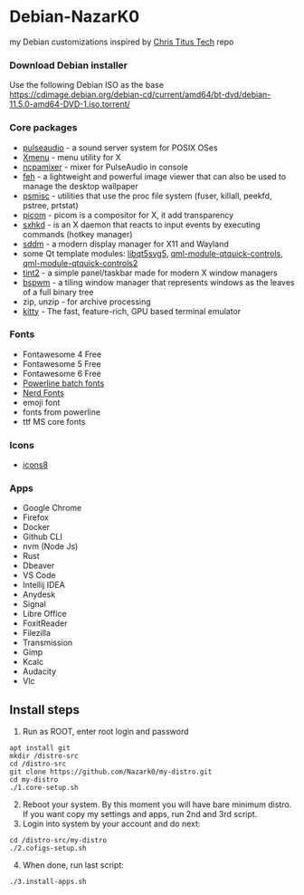 # Debian-NazarK0
my Debian customizations inspired by [Chris Titus Tech](https://github.com/ChrisTitusTech/Debian-titus) repo
 
### Download Debian installer
Use the following Debian ISO as the base <https://cdimage.debian.org/debian-cd/current/amd64/bt-dvd/debian-11.5.0-amd64-DVD-1.iso.torrent/>


### Core packages
* [pulseaudio](https://www.freedesktop.org/wiki/Software/PulseAudio/) - a sound server system for POSIX OSes
* [Xmenu](https://github.com/phillbush/xmenuv) - menu utility for X
* [ncpamixer](https://github.com/fulhax/ncpamixer) -  mixer for PulseAudio in console
* [feh](https://feh.finalrewind.org/) - a lightweight and powerful image viewer that can also be used to manage the desktop wallpaper
* [psmisc](https://packages.debian.org/en/sid/psmisc) - utilities that use the proc file system (fuser, killall, peekfd, pstree, prtstat)
* [picom](https://github.com/yshui/picom) - picom is a compositor for X, it add transparency
* [sxhkd](https://github.com/baskerville/sxhkd) - is an X daemon that reacts to input events by executing commands (hotkey manager)
* [sddm](https://github.com/sddm/sddm) - a modern display manager for X11 and Wayland
* some Qt template modules: [libqt5svg5](https://packages.debian.org/en/sid/libqt5svg5), [qml-module-qtquick-controls](https://packages.debian.org/sid/qml-module-qtquick-controls), [qml-module-qtquick-controls2](https://packages.debian.org/sid/qml-module-qtquick-controls2)
* [tint2](https://github.com/o9000/tint2) - a simple panel/taskbar made for modern X window managers
* [bspwm](https://github.com/baskerville/bspwm) - a tiling window manager that represents windows as the leaves of a full binary tree
* zip, unzip - for archive processing
* [kitty](https://sw.kovidgoyal.net/kitty) - The fast, feature-rich, GPU based terminal emulator

### Fonts
* Fontawesome 4 Free
* Fontawesome 5 Free
* Fontawesome 6 Free
* [Powerline batch fonts](https://github.com/powerline/fonts)
* [Nerd Fonts](https://github.com/ryanoasis/nerd-fonts/releases/)
* emoji font
* fonts from powerline
* ttf MS core fonts

### Icons
* [icons8](https://icons8.com)

### Apps
* Google Chrome
* Firefox
* Docker
* Github CLI
* nvm (Node Js)
* Rust
* Dbeaver
* VS Code
* Intellij IDEA
* Anydesk
* Signal
* Libre Office
* FoxitReader
* Filezilla
* Transmission
* Gimp
* Kcalc
* Audacity
* Vlc

## Install steps

1. Run as ROOT, enter root login and password
```
apt install git
mkdir /distro-src
cd /distro-src
git clone https://github.com/Nazark0/my-distro.git
cd my-distro
./1.core-setup.sh
```
2. Reboot your system. By this moment you will have bare minimum distro. If you want copy my settings and apps, run 2nd and 3rd script.
3. Login into system by your account and do next:
```
cd /distro-src/my-distro
./2.cofigs-setup.sh
```
4. When done, run last script:
```
./3.install-apps.sh
```
